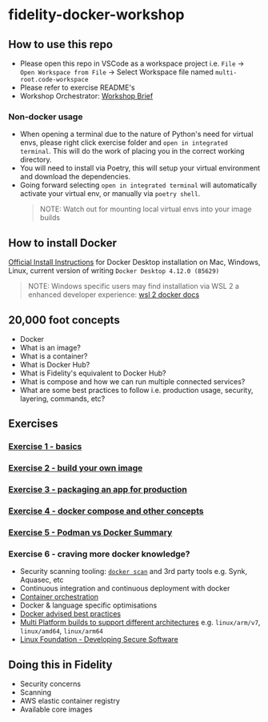 # fidelity-docker-workshop

## How to use this repo

- Please open this repo in VSCode as a workspace project i.e. `File` -> `Open Workspace from File` -> Select Workspace file named `multi-root.code-workspace`
- Please refer to exercise README's
- Workshop Orchestrator: [Workshop Brief](containerisation_workshop.pdf)

### Non-docker usage

- When opening a terminal due to the nature of Python's need for virtual envs, please right click exercise folder and `open in integrated terminal`. This will do the work of placing you in the correct working directory.
- You will need to install via Poetry, this will setup your virtual environment and download the dependencies.
- Going forward selecting `open in integrated terminal` will automatically activate your virtual env, or manually via `poetry shell`.
  > NOTE: Watch out for mounting local virtual envs into your image builds

## How to install Docker

[Official Install Instructions](https://docs.docker.com/engine/install/) for Docker Desktop installation on Mac, Windows, Linux, current version of writing `Docker Desktop 4.12.0 (85629)`

> NOTE: Windows specific users may find installation via WSL 2 a enhanced developer experience: [wsl 2 docker docs](https://docs.docker.com/desktop/windows/wsl/)

## 20,000 foot concepts

- Docker
- What is an image?
- What is a container?
- What is Docker Hub?
- What is Fidelity's equivalent to Docker Hub?
- What is compose and how we can run multiple connected services?
- What are some best practices to follow i.e. production usage, security, layering, commands, etc?

## Exercises

### [Exercise 1 - basics](./exercise-1/README.md)

### [Exercise 2 - build your own image](./exercise-2/README.md)

### [Exercise 3 - packaging an app for production](./exercise-3/README.md)

### [Exercise 4 - docker compose and other concepts](./exercise-4/README.md)

### [Exercise 5 - Podman vs Docker Summary](./exercise-5/README.md)

### Exercise 6 - craving more docker knowledge?

- Security scanning tooling: [`docker scan`](https://docs.docker.com/engine/scan/) and 3rd party tools e.g. Synk, Aquasec, etc
- Continuous integration and continuous deployment with docker
- [Container orchestration](https://docs.docker.com/get-started/orchestration/)
- Docker & language specific optimisations
- [Docker advised best practices](https://docs.docker.com/develop/develop-images/dockerfile_best-practices/)
- [Multi Platform builds to support different architectures](https://www.docker.com/blog/multi-platform-docker-builds/) e.g. `linux/arm/v7`, `linux/amd64`, `linux/arm64`
- [Linux Foundation - Developing Secure Software](https://training.linuxfoundation.org/training/developing-secure-software-lfd121/)

## Doing this in Fidelity

- Security concerns
- Scanning
- AWS elastic container registry
- Available core images
